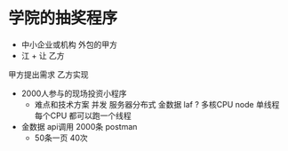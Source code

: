 # 学院的抽奖程序

- 中小企业或机构 外包的甲方
- 江 + 让 乙方

甲方提出需求 乙方实现
- 2000人参与的现场投资小程序
    - 难点和技术方案
    并发 服务器分布式 金数据 
    laf ? 多核CPU 
    node 单线程 每个CPU 都可以跑一个线程
- 金数据
    api调用 2000条 postman 
    - 50条一页 40次    
